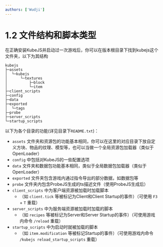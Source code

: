 ```yaml
---
authors: ['Wudji']
---
```


# 1.2 文件结构和脚本类型

在正确安装KubeJS并启动过一次游戏后，你可以在版本根目录下找到kubejs这个文件夹，以下为其结构

```
kubejs
├─assets
│  └─kubejs
│      └─textures
│          ├─block
│          └─item
├─client_scripts
├─config
├─data
├─exported
│  └─tags
├─probe
├─server_scripts
└─startup_scripts
```

以下为各个目录的功能(详见目录下`README.txt`)：

* `assets` 文件夹和资源包的功能基本相同，你可以在这里的对应目录下放自定义方块、物品的纹理、模型等，也可以当做一个全局资源包加载器（类似于OpenLoader）
* `config` 中包括对KubeJS的一些配置选项
* `data` 文件夹和数据包功能基本相同，类似于全局数据包加载器（类似于OpenLoader）
* `exported` 文件夹包含游戏内通过指令导出的部分数据，如数据包等
* `probe` 文件夹内包含ProbeJS生成的ts描述文件（使用ProbeJS生成后）
* `client_scripts` 中为客户端资源被加载时加载脚本
  * （如 `client.tick` 等被标记为Client和Client Startup的事件）（可使用 `F3` + `T` 重载）
* `server_scripts` 中为服务端资源被加载时加载的脚本
  * （如 `recipes` 等被标记为Server和Server Startup的事件）（可使用游戏内命令 `/reload` 重载）
* `startup_scripts` 中为启动时就被加载的脚本
  * （如 `item.modification` 等被标记Startup的事件）（可使用游戏内命令 `/kubejs reload_startup_scripts` 重载）